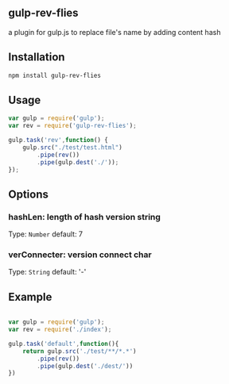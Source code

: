 ## gulp-rev-flies

a plugin for gulp.js to replace file's name by adding content hash

## Installation

```bash
npm install gulp-rev-flies
```

## Usage

```js
var gulp = require('gulp');
var rev = require('gulp-rev-flies');

gulp.task('rev',function() {
    gulp.src("./test/test.html")
        .pipe(rev())
        .pipe(gulp.dest('./'));
});
```

## Options

### hashLen: length of hash version string
Type: `Number` default: 7

### verConnecter: version connect char
Type: `String` default: '-'

## Example

```js

var gulp = require('gulp');
var rev = require('./index');

gulp.task('default',function(){
	return gulp.src('./test/**/*.*')
		.pipe(rev())
		.pipe(gulp.dest('./dest/'))
})
```
